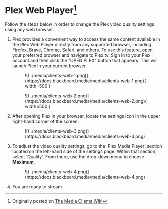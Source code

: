 # Plex Web Player[^1]

Follow the steps below in order to change the Plex video quality settings using any web browser.

1. Plex provides a convenient way to access the same content available in the Plex Web Player directly from any supported browser, including Firefox, Brave, Chrome, Safari, and others. To use this feature, open your preferred browser and navigate to Plex.tv. Sign in to your Plex account and then click the "OPEN PLEX" button that appears. This will launch Plex in your current browser.
    
    <figure markdown>
    ![(../media/clients-web-1.png)](https://docs.blackbeard.media/media/clients-web-1.png){ width=500 }
      <figcaption></figcaption>
    </figure>
    <figure markdown>
    ![(../media/clients-web-2.png)](https://docs.blackbeard.media/media/clients-web-2.png){ width=500 }
      <figcaption></figcaption>
    </figure>
    
2. After opening Plex in your browser, locate the settings icon in the upper right-hand corner of the screen.
    
    <figure markdown>
    ![(../media/clients-web-3.png)](https://docs.blackbeard.media/media/clients-web-3.png)
      <figcaption></figcaption>
    </figure>
    
3. To adjust the video quality settings, go to the 'Plex Media Player' section located on the left-hand side of the settings page. Within that section, select 'Quality'. From there, use the drop-down menu to choose **Maximum**.
    
    <figure markdown>
    ![(../media/clients-web-4.png)](https://docs.blackbeard.media/media/clients-web-4.png)
      <figcaption></figcaption>
    </figure>
    
4. You are ready to stream

[^1]: Originally posted on [The Media Clients Wiki](https://mediaclients.wiki/)
